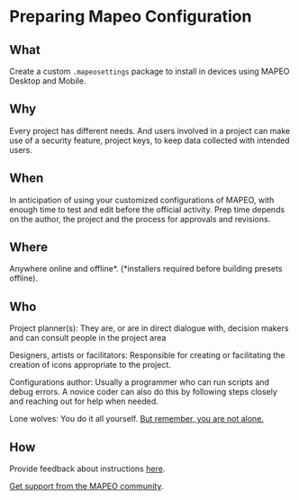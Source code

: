 # Preparing Mapeo Configuration

## What

Create a custom `.mapeosettings` package to install in devices using MAPEO Desktop and Mobile.

## Why

Every project has different needs. And users involved in a project can make use of a security feature, project keys, to keep data collected with intended users.

## When

In anticipation of using your customized configurations of MAPEO, with enough time to test and edit before the official activity. Prep time depends on the author, the project and the process for approvals and revisions.

## Where

Anywhere online and offline\*. \(\*installers required before building presets offline\).

## Who

Project planner\(s\): They are, or are in direct dialogue with, decision makers and can consult people in the project area

Designers, artists or facilitators: Responsible for creating or facilitating the creation of icons appropriate to the project.

Configurations author: Usually a programmer who can run scripts and debug errors. A novice coder can also do this by following steps closely and reaching out for help when needed.

Lone wolves: You do it all yourself. [But remember, you are not alone. ](../get-support.md)

## How

Provide feedback about instructions [here](https://github.com/digidem/mapeo-docs).

[Get support from the MAPEO community](../get-support.md).

